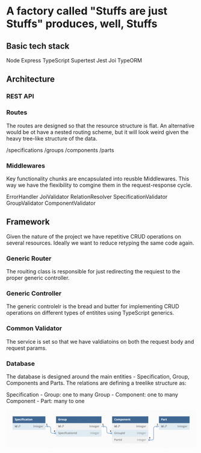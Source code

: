 # A factory called "Stuffs are just Stuffs" produces, well, Stuffs

## Basic tech stack

Node
Express
TypeScript
Supertest
Jest
Joi
TypeORM

## Architecture

### REST API

### Routes

The routes are designed so that the resource structure is flat. An alternative would be ot have a nested routing scheme, but it will look weird given the heavy tree-like structure of the data.

/specifications
/groups
/components
/parts

### Middlewares

Key functionality chunks are encapsulated into reusble Middlewares. This way we have the flexibility to comgine them in the request-response cycle.

ErrorHandler
JoiValidator
RelationResolver
SpecificationValidator
GroupValidator
ComponentValidator

## Framework

Given the nature of the project we have repetitive CRUD operations on several resources. Ideally we want to reduce retyping the same code again.

### Generic Router

The rouiting class is responsible for just redirecting the requiest to the proper generic controller.

### Generic Controller

The generic controlelr is the bread and butter for implementing CRUD operations on different types of entitites using TypeScript generics.

### Common Validator

The service is set so that we have valdiatoins on both the request body and request params.

### Database

The database is designed around the main entities - Specification, Group, Components and Parts. The relations are defining a treelike structure as:

Specification - Group: one to many
Group - Component: one to many
Component - Part: many to one

![image info](./db_design.png)
